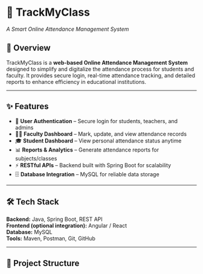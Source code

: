 # 📘 TrackMyClass  
*A Smart Online Attendance Management System*  

## 🚀 Overview  
TrackMyClass is a **web-based Online Attendance Management System** designed to simplify and digitalize the attendance process for students and faculty. It provides secure login, real-time attendance tracking, and detailed reports to enhance efficiency in educational institutions.  

---

## ✨ Features  
- 🔐 **User Authentication** – Secure login for students, teachers, and admins  
- 👨‍🏫 **Faculty Dashboard** – Mark, update, and view attendance records  
- 🎓 **Student Dashboard** – View personal attendance status anytime  
- 📊 **Reports & Analytics** – Generate attendance reports for subjects/classes  
- ⚡ **RESTful APIs** – Backend built with Spring Boot for scalability  
- 🗄️ **Database Integration** – MySQL for reliable data storage  

---

## 🛠️ Tech Stack  
**Backend:** Java, Spring Boot, REST API  
**Frontend (optional integration):** Angular / React  
**Database:** MySQL  
**Tools:** Maven, Postman, Git, GitHub  

---

## 📂 Project Structure  
